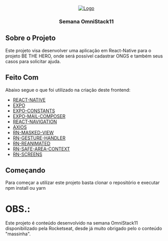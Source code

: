 <!-- PROJECT LOGO -->
<br />
<p align="center">
  <a href="https://rocketseat.com.br/week/inscricao/11.0" target="blank">
    <img src="https://redeinovadrogarias.s3-sa-east-1.amazonaws.com/Assinaturas/be-the-hero.svg" alt="Logo">
  </a>

  <h3 align="center">Semana OmniStack11</h3>
</p>


## Sobre o Projeto
  Este projeto visa desenvolver uma aplicação em React-Native para o projeto BE THE HERO, onde será possível cadastrar ONGS e também seus casos para solicitar ajuda.
 
  
 ## Feito Com
  Abaixo segue o que foi utilizado na criação deste frontend:
  - [REACT-NATIVE](https://reactnative.dev/docs/0.6/communication-ios)
  - [EXPO](https://expo.io/)
  - [EXPO-CONSTANTS](https://docs.expo.io/versions/latest/sdk/constants/)
  - [EXPO-MAIL-COMPOSER](https://docs.expo.io/versions/latest/sdk/mail-composer/)
  - [REACT-NAVIGATION](https://reactnavigation.org/docs/getting-started)
  - [AXIOS](https://www.npmjs.com/package/axios)
  - [RN-MASKED-VIEW](https://github.com/react-native-community/react-native-masked-view)
  - [RN-GESTURE-HANDLER](https://github.com/software-mansion/react-native-gesture-handler)
  - [RN-REANIMATED](https://github.com/software-mansion/react-native-reanimated)
  - [RN-SAFE-AREA-CONTEXT](https://www.npmjs.com/package/react-native-safe-area-context)
  - [RN-SCREENS](https://github.com/software-mansion/react-native-screens)
  
 ## Começando
  Para começar a utilizar este projeto basta clonar o repositório e executar npm install ou yarn
  
 
 # OBS.: 
  Este projeto é conteúdo desenvolvido na semana OmniStack11 disponibilizado pela Rocketseat, desde já muito obrigado pelo o conteúdo "massinha".
